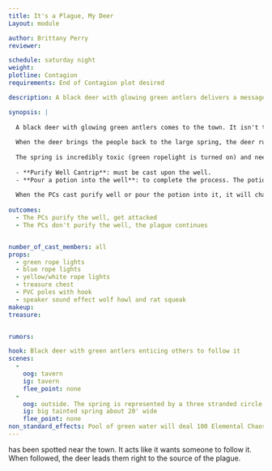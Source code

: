 ```yaml
---
title: It's a Plague, My Deer
Layout: module

author: Brittany Perry
reviewer: 

schedule: saturday night
weight: 
plotline: Contagion
requirements: End of Contagion plot desired

description: A black deer with glowing green antlers delivers a message telling the players of a tainted well(the source of the Contagion). The players must purify the well. 

synopsis: |
  
  A black deer with glowing green antlers comes to the town. It isn't there to attack anyone or anything of the sort. It's there to get people to follow it. It is under instruction from On Brighthelm, the beastmaster responsible for the rats and the sickness running through the town, to go to town and retrieve as many people as possible.  
  
  When the deer brings the people back to the large spring, the deer runs away. They find a large spring lit green in the night. In the center of the spring, out of reach, is a treasure chest. This chest has a hook on the top of it. If anyone steps in this pool at anytime, they take 100 Elemental Chaos per second. 
  
  The spring is incredibly toxic (green ropelight is turned on) and needs to be purified. Purification is a two part process. 
  
  - **Purify Well Cantrip**: must be cast upon the well.
  - **Pour a potion into the well**: to complete the process. The potion is in a puzzle box in the center of the circle. Laying around the pool are pieces of PVC. One has a hook on the end. The PCs must put together the hook, get the chest, open the puzzle, pour the potion into the pool, 
    
  When the PCs cast purify well or pour the potion into it, it will change the ropelight color to blue. When the last step is done, the rope light color will change to yellow/white, then go off. The well is then purified. The spring in town must be purified, and the plague will go away. 
  
outcomes: 
  - The PCs purify the well, get attacked
  - The PCs don't purify the well, the plague continues 


number_of_cast_members: all
props: 
  - green rope lights
  - blue rope lights
  - yellow/white rope lights
  - treasure chest
  - PVC poles with hook
  - speaker sound effect wolf howl and rat squeak
makeup: 
treasure: 


rumors: 

hook: Black deer with green antlers enticing others to follow it
scenes: 
  - 
    oog: tavern
    ig: tavern
    flee_point: none
  - 
    oog: outside. The spring is represented by a three stranded circle of rope lights (This is NOT a circle of power!) in green, blue, and yellow/white. The colors of the rope lights denote the toxicity of the Pool (green=very toxic, blue=pretty toxic, white=fine). Only one rope light will be lit at a time. The marshal is responsible for turning the strands on and off.
    ig: big tainted spring about 20' wide
    flee_point: none
non_standard_effects: Pool of green water will deal 100 Elemental Chaos per second for PCs
---
```

has been spotted near the town. It acts like it wants someone to follow it. When followed, the deer leads them right to the source of the plague.

